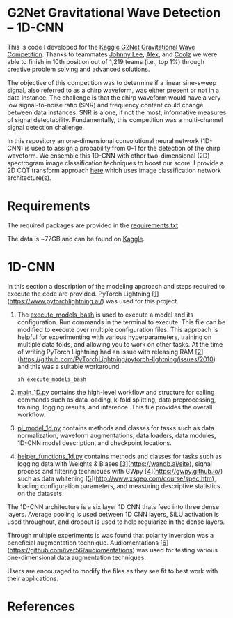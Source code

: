 # G2Net Gravitational Wave Detection – 1D-CNN



This is code I developed for the [Kaggle G2Net Gravitational Wave Competition](https://www.kaggle.com/c/g2net-gravitational-wave-detection/overview). Thanks to teammates [Johnny Lee](https://www.kaggle.com/wuliaokaola), [Alex](https://www.kaggle.com/lihuajin), and [Coolz](https://www.kaggle.com/cooolz) we were able to finish in 10th position out of 1,219 teams (i.e., top 1%) through creative problem solving and advanced solutions.

The objective of this competition was to determine if a linear sine-sweep signal, also referred to as a chirp waveform, was either present or not in a data instance. The challenge is that the chirp waveform would have a very low signal-to-noise ratio (SNR) and frequency content could change between data instances. SNR is a one, if not the most, informative measures of signal detectability. Fundamentally, this competition was a multi-channel signal detection challenge.

In this repository an one-dimensional convolutional neural network (1D-CNN) is used to assign a probability from 0-1 for the detection of the chirp waveform. We ensemble this 1D-CNN with other two-dimensional (2D) spectrogram image classification techniques to boost our score. I provide a 2D CQT transform approach [here](https://github.com/mddunlap924/G2Net_Spectrogram-Classification) which uses image classification network architecture(s).

# Requirements

The required packages are provided in the [requirements.txt](https://github.com/mddunlap924/G2Net_1D-CNN/blob/main/requirements.txt)

The data is ~77GB and can be found on [Kaggle](https://www.kaggle.com/c/g2net-gravitational-wave-detection/data). 

# 1D-CNN

In this section a description of the modeling approach and steps required to execute the code are provided. PyTorch Lightning [[1]](https://www.pytorchlightning.ai/) was used for this project. 

1. The [execute_models_bash]() is used to execute a model and its configuration. Run commands in the terminal to execute. This file can be modified to execute over multiple configuration files. This approach is helpful for experimenting with various hyperparameters, training on multiple data folds,  and allowing you to work on other tasks. At the time of writing PyTorch Lightning had an issue with releasing RAM [[2]](https://github.com/PyTorchLightning/pytorch-lightning/issues/2010) and this was a suitable workaround.

   ```
   sh execute_models_bash
   ```

2. [main_1D.py]() contains the high-level workflow and structure for calling commands such as data loading, k-fold splitting, data preprocessing, training, logging results, and inference. This file provides the overall workflow. 

3. [pl_model_1d.py]() contains methods and classes for tasks such as data normalization, waveform augmentations, data loaders, data modules, 1D-CNN model description, and checkpoint locations.

4. [helper_functions_1d.py]() contains methods and classes for tasks such as logging data with Weights & Biases [[3]](https://wandb.ai/site), signal process and filtering techniques with GWpy [[4]](https://gwpy.github.io/) such as data whitening [[5]](http://www.xsgeo.com/course/spec.htm), loading configuration parameters, and measuring descriptive statistics on the datasets.

The 1D-CNN architecture is a six layer 1D CNN thats feed into three dense layers. Average pooling is used between 1D CNN layers, SiLU activation is used throughout, and dropout is used to help regularize in the dense layers.

Through multiple experiments is was found that polarity inversion was a beneficial augmentation technique. Audiomentations [[6]](https://github.com/iver56/audiomentations) was used for testing various one-dimensional data augmentation techniques.

Users are encouraged to modify the files as they see fit to best work with their applications. 

# References

[1]: https://www.pytorchlightning.ai/	"PyTorch Lightning"
[2]: https://github.com/PyTorchLightning/pytorch-lightning/issues/2010	"RAM not correctly released when training a pl module multiple times #2010"
[3]: http://www.xsgeo.com/course/spec.htm	"Weights & Biases"
[4]: https://gwpy.github.io/	"GWpy"
[5]: http://www.xsgeo.com/course/spec.htm	"Spectral Whitening in Practice"
[6]: https://github.com/iver56/audiomentations	"Audiomentations"


